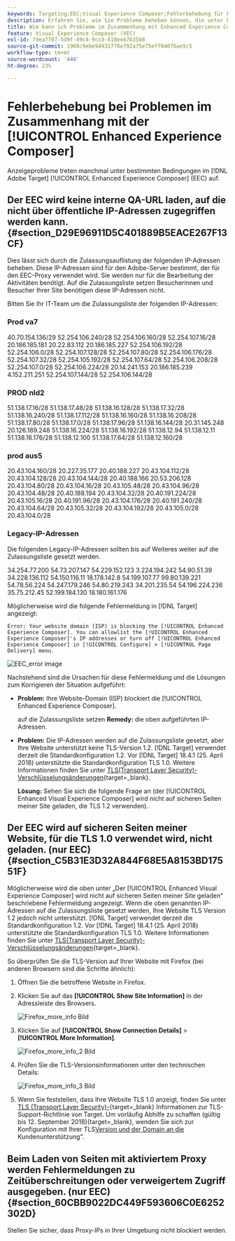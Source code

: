 ```yaml
---
keywords: Targeting;EEC;Visual Experience Composer;Fehlerbehebung für Enhanced Experience Composer;Fehlerbehebung
description: Erfahren Sie, wie Sie Probleme beheben können, die unter bestimmten Bedingungen manchmal  [!DNL Target]  Adobe Enhanced Experience Composer (EEC) auftreten.
title: Wie kann ich Probleme im Zusammenhang mit Enhanced Experience Composer beheben?
feature: Visual Experience Composer (VEC)
exl-id: 7dea7707-5d9f-49c4-9ccd-618eeb7b3568
source-git-commit: 1908c9ebe94931778e792a75e75eff04076ae5c5
workflow-type: tm+mt
source-wordcount: '444'
ht-degree: 23%

---
```


# Fehlerbehebung bei Problemen im Zusammenhang mit der [!UICONTROL Enhanced Experience Composer]

Anzeigeprobleme treten manchmal unter bestimmten Bedingungen im [!DNL Adobe Target] [!UICONTROL Enhanced Experience Composer] (EEC) auf.

## Der EEC wird keine interne QA-URL laden, auf die nicht über öffentliche IP-Adressen zugegriffen werden kann. {#section_D29E96911D5C401889B5EACE267F13CF}

Dies lässt sich durch die Zulassungsauflistung der folgenden IP-Adressen beheben. Diese IP-Adressen sind für den Adobe-Server bestimmt, der für den EEC-Proxy verwendet wird. Sie werden nur für die Bearbeitung der Aktivitäten benötigt. Auf die Zulassungsliste setzen Besucherinnen und Besucher Ihrer Site benötigen diese IP-Adressen nicht.

Bitten Sie Ihr IT-Team um die Zulassungsliste der folgenden IP-Adressen:

### Prod va7

40.70.154.136/29
52.254.106.240/28
52.254.106.160/28
52.254.107.16/28
20.186.185.181
20.22.83.112
20.186.185.227
52.254.106.192/28
52.254.106.0/28
52.254.107.128/28
52.254.107.80/28
52.254.106.176/28
52.254.107.32/28
52.254.105.192/28
52.254.107.64/28
52.254.106.208/28
52.254.107.0/28
52.254.106.224/28
20.14.241.153
20.186.185.239
4.152.211.251
52.254.107.144/28
52.254.106.144/28

### PROD nld2

51.138.17.16/28
51.138.17.48/28
51.138.16.128/28
51.138.17.32/28
51.138.16.240/28
51.138.17.112/28
51.138.16.160/28
51.138.16.208/28
51.138.17.80/28
51.138.17.0/28
51.138.17.96/28
51.138.16.144/28
20.31.145.248
20.126.189.248
51.138.16.224/28
51.138.16.192/28
51.138.12.94
51.138.12.11
51.138.16.176/28
51.138.12.100
51.138.17.64/28
51.138.12.160/28

### prod aus5

20.43.104.160/28
20.227.35.177
20.40.188.227
20.43.104.112/28
20.43.104.128/28
20.43.104.144/28
20.40.188.166
20.53.206.128
20.43.104.80/28
20.43.104.16/28
20.43.105.48/28
20.43.104.96/28
20.43.104.48/28
20.40.188.194
20.43.104.32/28
20.40.191.224/28
20.43.105.16/28
20.40.191.96/28
20.43.104.176/28
20.40.191.240/28
20.43.104.64/28
20.43.105.32/28
20.43.104.192/28
20.43.105.0/28
20.43.104.0/28

### Legacy-IP-Adressen

Die folgenden Legacy-IP-Adressen sollten bis auf Weiteres weiter auf die Zulassungsliste gesetzt werden.

34.254.77.200
54.73.207.147
54.229.152.123
3.224.194.242
54.90.51.39
34.228.136.112
54.150.116.11
18.178.142.8
54.199.107.77
99.80.139.221
54.78.56.224
54.247.179.246
54.80.219.243
34.201.235.54
54.196.224.236
35.75.212.45
52.199.184.130
18.180.161.176

Möglicherweise wird die folgende Fehlermeldung in [!DNL Target] angezeigt:

`Error: Your website domain (ISP) is blocking the [!UICONTROL Enhanced Experience Composer]. You can allowlist the [!UICONTROL Enhanced Experience Composer]'s IP addresses or turn off [!UICONTROL Enhanced Experience Composer] in [!UICONTROL Configure] > [!UICONTROL Page Delivery] menu.`

![EEC_error image](assets/EEC_error.png)

Nachstehend sind die Ursachen für diese Fehlermeldung und die Lösungen zum Korrigieren der Situation aufgeführt:

* **Problem:** Ihre Website-Domain (ISP) blockiert die [!UICONTROL Enhanced Experience Composer].

  auf die Zulassungsliste setzen **Remedy:** die oben aufgeführten IP-Adressen.

* **Problem:** Die IP-Adressen werden auf die Zulassungsliste gesetzt, aber Ihre Website unterstützt keine TLS-Version 1.2. [!DNL Target] verwendet derzeit die Standardkonfiguration 1.2. Vor [!DNL Target] 18.4.1 (25. April 2018) unterstützte die Standardkonfiguration TLS 1.0. Weitere Informationen finden Sie unter [TLS(Transport Layer Security)-Verschlüsselungsänderungen](https://experienceleague.adobe.com/docs/target-dev/developer/implementation/tls-transport-layer-security-encryption.html){target=_blank}.

  **Lösung:** Sehen Sie sich die folgende Frage an (der [!UICONTROL Enhanced Visual Experience Composer] wird nicht auf sicheren Seiten meiner Site geladen, die TLS 1.2 verwenden).

## Der EEC wird auf sicheren Seiten meiner Website, für die TLS 1.0 verwendet wird, nicht geladen. (nur EEC)   {#section_C5B31E3D32A844F68E5A8153BD17551F}

Möglicherweise wird die oben unter „Der [!UICONTROL Enhanced Visual Experience Composer] wird nicht auf sicheren Seiten meiner Site geladen“ beschriebene Fehlermeldung angezeigt. Wenn die oben genannten IP-Adressen auf die Zulassungsliste gesetzt werden, Ihre Website TLS Version 1.2 jedoch nicht unterstützt. [!DNL Target] verwendet derzeit die Standardkonfiguration 1.2. Vor [!DNL Target] 18.4.1 (25. April 2018) unterstützte die Standardkonfiguration TLS 1.0. Weitere Informationen finden Sie unter [TLS(Transport Layer Security)-Verschlüsselungsänderungen](https://experienceleague.adobe.com/docs/target-dev/developer/implementation/tls-transport-layer-security-encryption.html){target=_blank}.

So überprüfen Sie die TLS-Version auf Ihrer Website mit Firefox (bei anderen Browsern sind die Schritte ähnlich):

1. Öffnen Sie die betroffene Website in Firefox.
1. Klicken Sie auf das **[!UICONTROL Show Site Information]** in der Adressleiste des Browsers.

   ![Firefox_more_info Bild](assets/firefox_more_info.png)

1. Klicken Sie auf **[!UICONTROL Show Connection Details]** > **[!UICONTROL More Information]**.

   ![Firefox_more_info_2 Bild](assets/firefox_more_info_2.png)

1. Prüfen Sie die TLS-Versionsinformationen unter den technischen Details:

   ![Firefox_more_info_3 Bild](assets/firefox_more_info_3.png)

1. Wenn Sie feststellen, dass Ihre Website TLS 1.0 anzeigt, finden Sie unter [TLS (Transport Layer Security)-](https://experienceleague.adobe.com/docs/target-dev/developer/implementation/tls-transport-layer-security-encryption.html){target=_blank} Informationen zur TLS-Support-Richtlinie von Target. Um vorläufig Abhilfe zu schaffen (gültig bis 12. September 2018){target=_blank}, wenden Sie sich zur Konfiguration mit Ihrer TLS[Version und der Domain an die ](/help/main/cmp-resources-and-contact-information.md#reference_ACA3391A00EF467B87930A450050077C)Kundenunterstützung“.

## Beim Laden von Seiten mit aktiviertem Proxy werden Fehlermeldungen zu Zeitüberschreitungen oder verweigertem Zugriff ausgegeben. (nur EEC)   {#section_60CBB9022DC449F593606C0E6252302D}

Stellen Sie sicher, dass Proxy-IPs in Ihrer Umgebung nicht blockiert werden.
